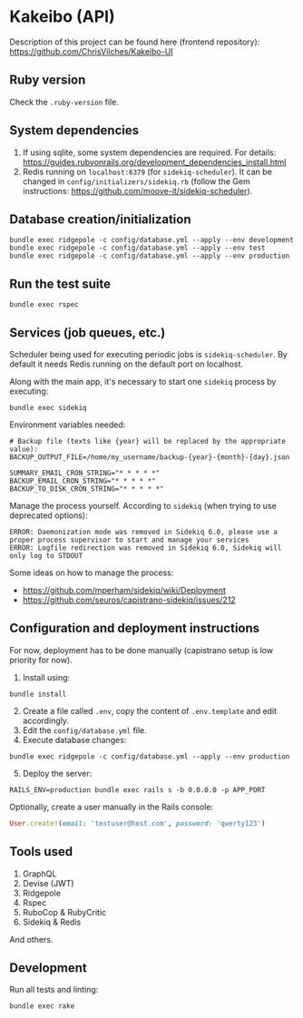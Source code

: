 # Kakeibo (API)

Description of this project can be found here (frontend repository): https://github.com/ChrisVilches/Kakeibo-UI

## Ruby version

Check the `.ruby-version` file.

## System dependencies

1. If using sqlite, some system dependencies are required. For details: https://guides.rubyonrails.org/development_dependencies_install.html
2. Redis running on `localhost:6379` (for `sidekiq-scheduler`). It can be changed in `config/initializers/sidekiq.rb` (follow the Gem instructions: https://github.com/moove-it/sidekiq-scheduler).

## Database creation/initialization

```
bundle exec ridgepole -c config/database.yml --apply --env development
bundle exec ridgepole -c config/database.yml --apply --env test
bundle exec ridgepole -c config/database.yml --apply --env production
```

## Run the test suite

```
bundle exec rspec
```

## Services (job queues, etc.)

Scheduler being used for executing periodic jobs is `sidekiq-scheduler`. By default it needs Redis running on the default port on localhost.

Along with the main app, it's necessary to start one `sidekiq` process by executing:

```
bundle exec sidekiq
```

Environment variables needed:

```
# Backup file (texts like {year} will be replaced by the appropriate value):
BACKUP_OUTPUT_FILE=/home/my_username/backup-{year}-{month}-{day}.json

SUMMARY_EMAIL_CRON_STRING="* * * * *"
BACKUP_EMAIL_CRON_STRING="* * * * *"
BACKUP_TO_DISK_CRON_STRING="* * * * *"
```

Manage the process yourself. According to `sidekiq` (when trying to use deprecated options):

```
ERROR: Daemonization mode was removed in Sidekiq 6.0, please use a proper process supervisor to start and manage your services
ERROR: Logfile redirection was removed in Sidekiq 6.0, Sidekiq will only log to STDOUT
```

Some ideas on how to manage the process:

* https://github.com/mperham/sidekiq/wiki/Deployment
* https://github.com/seuros/capistrano-sidekiq/issues/212

## Configuration and deployment instructions

For now, deployment has to be done manually (capistrano setup is low priority for now).

1. Install using:

```
bundle install
```

2. Create a file called `.env`, copy the content of `.env.template` and edit accordingly.
3. Edit the `config/database.yml` file.
4. Execute database changes:

```
bundle exec ridgepole -c config/database.yml --apply --env production
```

5. Deploy the server:

```
RAILS_ENV=production bundle exec rails s -b 0.0.0.0 -p APP_PORT
```

Optionally, create a user manually in the Rails console:

```ruby
User.create!(email: 'testuser@host.com', password: 'qwerty123')
```

## Tools used

1. GraphQL
2. Devise (JWT)
3. Ridgepole
4. Rspec
5. RuboCop & RubyCritic
6. Sidekiq & Redis

And others.

## Development

Run all tests and linting:

```
bundle exec rake
```
